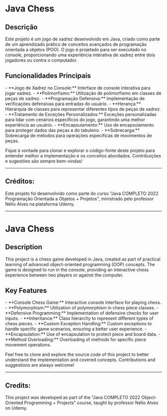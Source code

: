 <h1>Java Chess</h1>

<h2>Descrição</h2>
Este projeto é um jogo de xadrez desenvolvido em Java, criado como parte de um aprendizado prático de conceitos avançados de programação orientada a objetos (POO). O jogo é projetado para ser executado no console, proporcionando uma experiência interativa de xadrez entre dois jogadores ou contra o computador.

<h2>Funcionalidades Principais</h2>
- **Jogo de Xadrez no Console:** Interface de console interativa para jogar xadrez.
- **Polimorfismo:** Utilização de polimorfismo em classes de peças de xadrez.
- **Programação Defensiva:** Implementação de verificações defensivas para entradas do usuário.
- **Herança:** Hierarquia de classes para representar diferentes tipos de peças de xadrez.
- **Tratamento de Exceções Personalizados:** Exceções personalizadas para lidar com cenários específicos do jogo, garantindo uma melhor experiência ao usuário.
- **Encapsulamento:** Uso de encapsulamento para proteger dados das peças e do tabuleiro.
- **Sobrecarga:** Sobrecarga de métodos para operações específicas de movimentos de peças.

Fique à vontade para clonar e explorar o código-fonte deste projeto para entender melhor a implementação e os conceitos abordados. Contribuições e sugestões são sempre bem-vindas!

---

<h2>Créditos:</h2>
Este projeto foi desenvolvido como parte do curso "Java COMPLETO 2022 Programação Orientada a Objetos + Projetos", ministrado pelo professor Nélio Alves na plataforma Udemy.

---

<h1>Java Chess</h1>

<h2>Description</h2>
This project is a chess game developed in Java, created as part of practical learning of advanced object-oriented programming (OOP) concepts. The game is designed to run in the console, providing an interactive chess experience between two players or against the computer.

<h2>Key Features</h2>
- **Console Chess Game:** Interactive console interface for playing chess.
- **Polymorphism:** Utilization of polymorphism in chess piece classes.
- **Defensive Programming:** Implementation of defensive checks for user inputs.
- **Inheritance:** Class hierarchy to represent different types of chess pieces.
- **Custom Exception Handling:** Custom exceptions to handle specific game scenarios, ensuring a better user experience.
- **Encapsulation:** Use of encapsulation to protect piece and board data.
- **Method Overloading:** Overloading of methods for specific piece movement operations.

Feel free to clone and explore the source code of this project to better understand the implementation and covered concepts. Contributions and suggestions are always welcome!

---

<h2>Credits:</h2>
This project was developed as part of the "Java COMPLETO 2022 Object-Oriented Programming + Projects" course, taught by professor Nélio Alves on Udemy.

